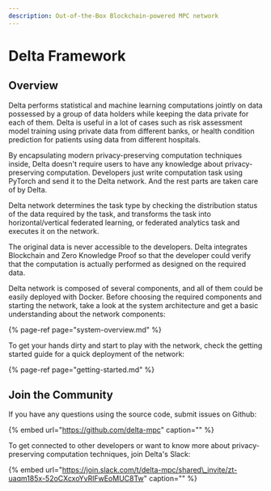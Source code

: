 ```yaml
---
description: Out-of-the-Box Blockchain-powered MPC network
---
```


# Delta Framework

## Overview

Delta performs statistical and machine learning computations jointly on data possessed by a group of data holders while keeping the data private for each of them. Delta is useful in a lot of cases such as risk assessment model training using private data from different banks, or health condition prediction for patients using data from different hospitals.

By encapsulating modern privacy-preserving computation techniques inside, Delta doesn't require users to have any knowledge about privacy-preserving computation. Developers just write computation task using PyTorch and send it to the Delta network. And the rest parts are taken care of by Delta.

Delta network determines the task type by checking the distribution status of the data required by the task, and transforms the task into horizontal/vertical federated learning, or federated analytics task and executes it on the network.

The original data is never accessible to the developers. Delta integrates Blockchain and Zero Knowledge Proof so that the developer could verify that the computation is actually performed as designed on the required data.

Delta network is composed of several components, and all of them could be easily deployed with Docker. Before choosing the required components and starting the network, take a look at the system architecture and get a basic understanding about the network components:

{% page-ref page="system-overview.md" %}

To get your hands dirty and start to play with the network, check the getting started guide for a quick deployment of the network:

{% page-ref page="getting-started.md" %}

## Join the Community

If you have any questions using the source code, submit issues on Github:

{% embed url="https://github.com/delta-mpc" caption="" %}

To get connected to other developers or want to know more about privacy-preserving computation techniques, join Delta's Slack:

{% embed url="https://join.slack.com/t/delta-mpc/shared\_invite/zt-uaqm185x-52oCXcxoYvRlFwEoMUC8Tw" caption="" %}

